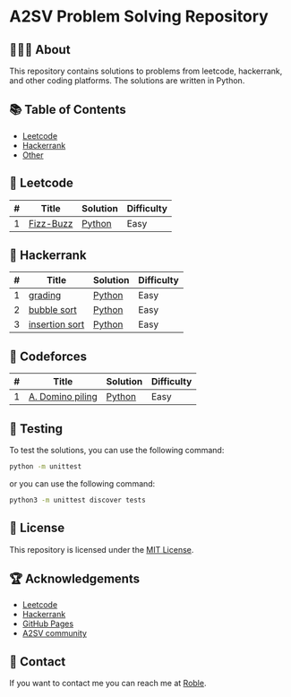 # A2SV Problem Solving Repository

## 👨🏿‍💻 About

This repository contains solutions to problems from leetcode, hackerrank, and other coding platforms. The solutions are written in Python.

## 📚 Table of Contents

- [Leetcode](#leetcode)
- [Hackerrank](#hackerrank)
- [Other](#other)

## 🎲 Leetcode

| # | Title | Solution | Difficulty |
|---| ----- | -------- | ---------- |
| 1 | [Fizz-Buzz](https://leetcode.com/problems/fizz-buzz/) | [Python](/leetcode/Fizz_Buzz.py) | Easy |

## 🎲 Hackerrank

| # | Title | Solution | Difficulty |
|---| ----- | -------- | ---------- |
| 1 | [grading](https://www.hackerrank.com/challenges/grading/problem) | [Python](/hackerrank/Grading_Students.py) | Easy |
| 2 | [bubble sort](https://www.hackerrank.com/challenges/ctci-bubble-sort/problem) | [Python](/hackerrank/Counting_Swaps.py) | Easy |
| 3 | [insertion sort](https://www.hackerrank.com/challenges/runningtime/problem) | [Python](/hackerrank/Insertion_Sort1.py) | Easy |

## 🎲 Codeforces

| # | Title | Solution | Difficulty |
|---| ----- | -------- | ---------- |
| 1 | [A. Domino piling](https://codeforces.com/problemset/problem/50/A) | [Python](./codeforces/A_Domino_piling.py) | Easy |

## 🧪 Testing

To test the solutions, you can use the following command:

```bash
python -m unittest
```

or you can use the following command:

```bash
python3 -m unittest discover tests
```

## 🔐 License

This repository is licensed under the [MIT License](./LICENSE).

## 🏆 Acknowledgements

- [Leetcode](https://leetcode.com/)
- [Hackerrank](https://www.hackerrank.com/)
- [GitHub Pages](https://pages.github.com/)
- [A2SV community](#a2sv-problem-solving-repository)

## 📧 Contact

If you want to contact me you can reach me at [Roble](mailto:nftalemarega080@gmail.com).
